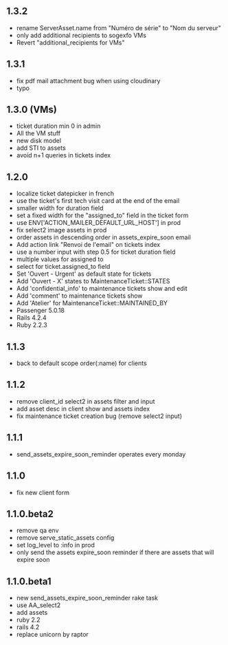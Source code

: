 1.3.2
-----

- rename ServerAsset.name from "Numéro de série" to "Nom du serveur"
- only add additional recipients to sogexfo VMs
- Revert "additional_recipients for VMs"

1.3.1
-----

- fix pdf mail attachment bug when using cloudinary
- typo

1.3.0 (VMs)
-----------

- ticket duration min 0 in admin
- All the VM stuff
- new disk model
- add STI to assets
- avoid n+1 queries in tickets index

1.2.0
-----

- localize ticket datepicker in french
- use the ticket's first tech visit card at the end of the email
- smaller width for duration field
- set a fixed width for the "assigned_to" field in the ticket form
- use ENV['ACTION_MAILER_DEFAULT_URL_HOST'] in prod
- fix select2 image assets in prod
- order assets in descending order in assets_expire_soon email
- Add action link "Renvoi de l'email" on tickets index
- use a number input with step 0.5 for ticket duration field
- multiple values for assigned to
- select for ticket.assigned_to field
- Set 'Ouvert - Urgent' as default state for tickets
- Add 'Ouvert - X' states to MaintenanceTicket::STATES
- Add 'confidential_info' to maintenance tickets show and edit
- Add 'comment' to maintenance tickets show
- Add 'Atelier' for MaintenanceTicket::MAINTAINED_BY
- Passenger 5.0.18
- Rails 4.2.4
- Ruby 2.2.3

1.1.3
-----

- back to default scope order(:name) for clients

1.1.2
-----

- remove client_id select2 in assets filter and input
- add asset desc in client show and assets index
- fix maintenance ticket creation bug (remove select2 input)

1.1.1
-----

- send_assets_expire_soon_reminder operates every monday

1.1.0
-----

- fix new client form

1.1.0.beta2
-----------

- remove qa env
- remove serve_static_assets config
- set log_level to :info in prod
- only send the assets expire_soon reminder if there are assets that will expire soon

1.1.0.beta1
-----------

- new send_assets_expire_soon_reminder rake task
- use AA_select2
- add assets
- ruby 2.2
- rails 4.2
- replace unicorn by raptor
